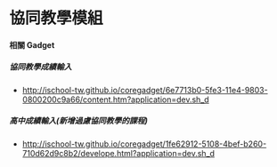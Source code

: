 協同教學模組
===============

#### 相關 Gadget
##### 協同教學成績輸入
- http://ischool-tw.github.io/coregadget/6e7713b0-5fe3-11e4-9803-0800200c9a66/content.htm?application=dev.sh_d

##### 高中成績輸入(新增過慮協同教學的課程)
- http://ischool-tw.github.io/coregadget/1fe62912-5108-4bef-b260-710d62d9c8b2/develope.html?application=dev.sh_d
